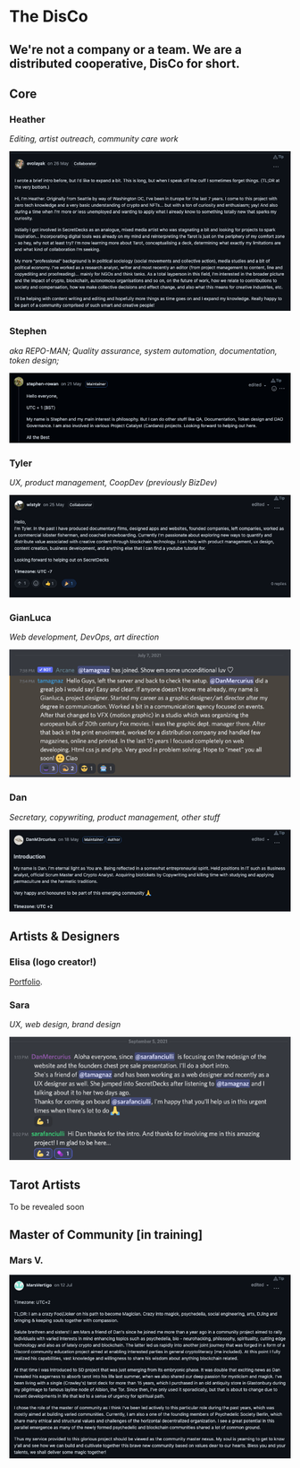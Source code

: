 # The DisCo

## We're not a company or a team. We are a distributed cooperative, DisCo for short.

## Core 

### Heather

_Editing, artist outreach, community care work_

![](../.gitbook/assets/screenshot-2021-09-19-at-21.39.09.png)

### Stephen

_aka REPO-MAN; Quality assurance, system automation, documentation, token design;_ 

![](../.gitbook/assets/screenshot-2021-09-19-at-21.40.22.png)

### Tyler

_UX, product management, CoopDev \(previously BizDev\)_

![](../.gitbook/assets/screenshot-2021-09-19-at-21.39.43.png)

### GianLuca

_Web development, DevOps, art direction_

![](../.gitbook/assets/screenshot-2021-09-19-at-22.12.17.png)

### Dan 

_Secretary, copywriting, product management, other stuff_

![](../.gitbook/assets/screenshot-2021-09-19-at-21.40.15.png)



## Artists & Designers

### Elisa \(logo creator!\)

[Portfolio](https://issuu.com/elisadecrescenzo/docs/portfolioelisadecrescenzo2_798a666232b54b).

### Sara

_UX, web design, brand design_

![](../.gitbook/assets/screenshot-2021-09-19-at-21.49.21.png)

## Tarot Artists

To be revealed soon

## Master of Community \[in training\]

### Mars V.

![](../.gitbook/assets/screenshot-2021-09-19-at-21.39.28.png)



